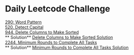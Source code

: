 # Daily Leetcode Challenge

[290: Word Pattern](src/main/resources/daily_leetcode_challenge/leetcode-day01-290-Word-Pattern.md) <br/>
[520. Detect Capital](src/main/resources/daily_leetcode_challenge/leetcode-day02-520-Detect-Capital.md) <br/>
[944. Delete Columns to Make Sorted](https://leetcode.com/problems/delete-columns-to-make-sorted/) <br/>
**
Solution** [Delete Columns to Make Sorted Solution](src/main/java/daily_leetcode_challenge/DeleteColumnsToMakeSorted.java)  <br/>
[2244. Minimum Rounds to Complete All Tasks](https://leetcode.com/problems/minimum-rounds-to-complete-all-tasks/) <br/>
**
Solution** [Minimum Rounds to Complete All Tasks Solution](src/main/java/daily_leetcode_challenge/MinimumRoundsToCompleteAllTasks.java)  <br/>
